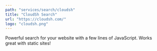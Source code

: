 ```yaml
---
path: "services/search/cloudsh"
title: "CloudSh Search"
url: "https://cloudsh.com/"
logo: "cloudsh.png"
---
```


Powerful search for your website with a few lines of JavaScript. Works great with static sites!
